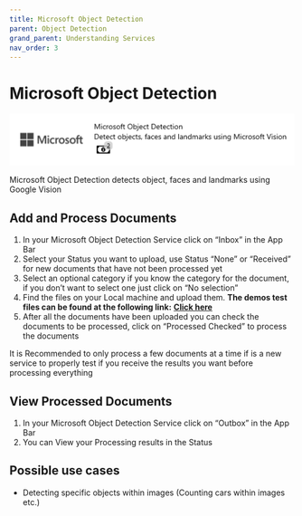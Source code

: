 ```yaml
---
title: Microsoft Object Detection
parent: Object Detection
grand_parent: Understanding Services
nav_order: 3
---
```


# Microsoft Object Detection

![](<../../.gitbook/assets/56 (1) (1) (1).png>)

Microsoft Object Detection detects object, faces and landmarks using Google Vision

## Add and Process Documents

1. In your Microsoft Object Detection Service click on “Inbox” in the App Bar
2. Select your Status you want to upload, use Status “None” or “Received” for new documents that have not been processed yet
3. Select an optional category if you know the category for the document, if you don’t want to select one just click on “No selection”
4. Find the files on your Local machine and upload them. **The demos test files can be found at the following link:** [**Click here**](https://docs.aiforged.com/DemoDocuments/ABBYY%20Classification%20%20Testing.zip)
5. After all the documents have been uploaded you can check the documents to be processed, click on “Processed Checked” to process the documents

It is Recommended to only process a few documents at a time if is a new service to properly test if you receive the results you want before processing everything

## View Processed Documents

1. In your Microsoft Object Detection Service click on “Outbox” in the App Bar
2. You can View your Processing results in the Status

## Possible use cases

* Detecting specific objects within images (Counting cars within images etc.)
